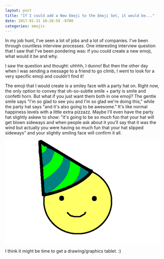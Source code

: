 ```yaml
---
layout: post
title: "If I could add a New Emoji to the Emoji Set, it would be..."
date: 2017-01-31 10:28:59 -0700
categories: emojis
---
```


In my job hunt, I've seen a lot of jobs and a lot of companies.
I've been through countless interview processes. One interesting interview
question that I saw that I've been pondering was: if you could create
a new emoji, what would it be and why.

I saw the question and thought: uhhhh, I dunno! But then the other day when
I was sending a message to a friend to go climb, I went to look for a very
specific emoji and couldn't find it!

The emoji that I would create is a smiley face with a party hat on.
Right now, the only option to convey that oh-so-subtle smile + party
is smile and confetti horn. But what if you just want them both in 
one emoji? The gentle smile says "I'm so glad to see you and I'm so glad
we're doing this," while the party hat says "and it's also going to be awesome."
It's like normal happiness levels with a little extra pizzazz.
Maybe I'll even have the party hat slightly askew to show: "it's going to be
so much fun that your hat will get blown sideways and when people ask about
it you'll say that it was the wind but actually you were having so much fun
that your hat slipped sideways" and your slightly smiling face will confirm it all.

 <img src="/img/myemoji.png?raw=true">

I think it might be time to get a drawing/graphics tablet. :)
